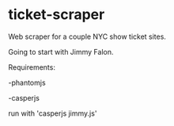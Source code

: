 ticket-scraper
==============

Web scraper for a couple NYC show ticket sites.

Going to start with Jimmy Falon.

Requirements:

-phantomjs

-casperjs

run with 'casperjs jimmy.js'
